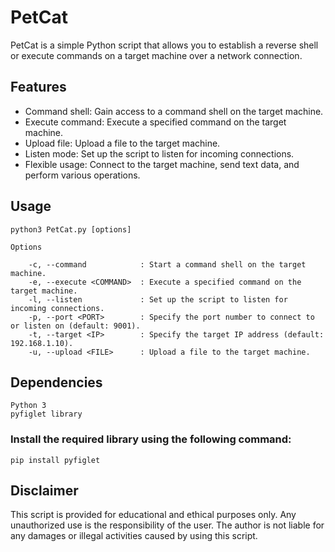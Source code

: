 # PetCat

PetCat is a simple Python script that allows you to establish a reverse shell or execute commands on a target machine over a network connection.

## Features

- Command shell: Gain access to a command shell on the target machine.
- Execute command: Execute a specified command on the target machine.
- Upload file: Upload a file to the target machine.
- Listen mode: Set up the script to listen for incoming connections.
- Flexible usage: Connect to the target machine, send text data, and perform various operations.

## Usage

```shell
python3 PetCat.py [options]

Options

    -c, --command            : Start a command shell on the target machine.
    -e, --execute <COMMAND>  : Execute a specified command on the target machine.
    -l, --listen             : Set up the script to listen for incoming connections.
    -p, --port <PORT>        : Specify the port number to connect to or listen on (default: 9001).
    -t, --target <IP>        : Specify the target IP address (default: 192.168.1.10).
    -u, --upload <FILE>      : Upload a file to the target machine.
```


## Dependencies
    Python 3
    pyfiglet library


### Install the required library using the following command:
``` shell
pip install pyfiglet
```

## Disclaimer
This script is provided for educational and ethical purposes only. 
Any unauthorized use is the responsibility of the user. The author is not liable for any damages or illegal activities caused by using this script.
